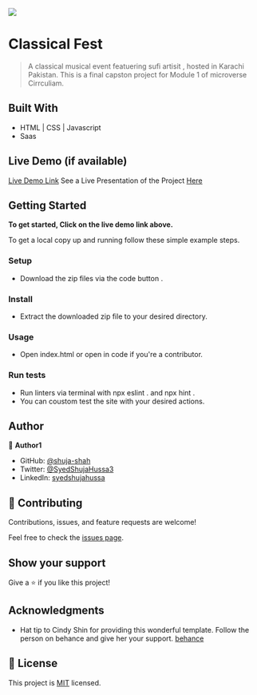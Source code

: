 ![](https://img.shields.io/badge/Microverse-blueviolet)

# Classical Fest

> A classical musical event featuering sufi artisit , hosted in Karachi Pakistan. This is a final capston project for Module 1 of microverse Cirrculiam.


## Built With

- HTML | CSS | Javascript
- Saas


## Live Demo (if available)

[Live Demo Link](https://fest-classical.netlify.app/)
See a Live Presentation of the Project [Here](https://www.loom.com/share/9dc1eebd6002490cad06803f95a0456c)
## Getting Started

**To get started, Click on the live demo link above.**



To get a local copy up and running follow these simple example steps.


### Setup
- Download the zip files via the code button .

### Install
- Extract the downloaded zip file to your desired directory.

### Usage
- Open index.html or open in code if you're a contributor.

### Run tests
- Run linters via terminal with npx eslint . and npx hint .
- You can coustom test the site with your desired actions.

## Author

👤 **Author1**

- GitHub: [@shuja-shah](https://github.com/shuja-shah)
- Twitter: [@SyedShujaHussa3](https://twitter.com/SyedShujaHussa3)
- LinkedIn: [syedshujahussa](https://linkedin.com/in/syedshujahussa)

## 🤝 Contributing

Contributions, issues, and feature requests are welcome!

Feel free to check the [issues page](../../issues/).

## Show your support

Give a ⭐️ if you like this project!

## Acknowledgments

- Hat tip to Cindy Shin for providing this wonderful template. 
Follow the person on behance and give her your support. [behance](https://www.behance.net/gallery/29845175/CC-Global-Summit-2015)


## 📝 License

This project is [MIT](./MIT.md) licensed.
